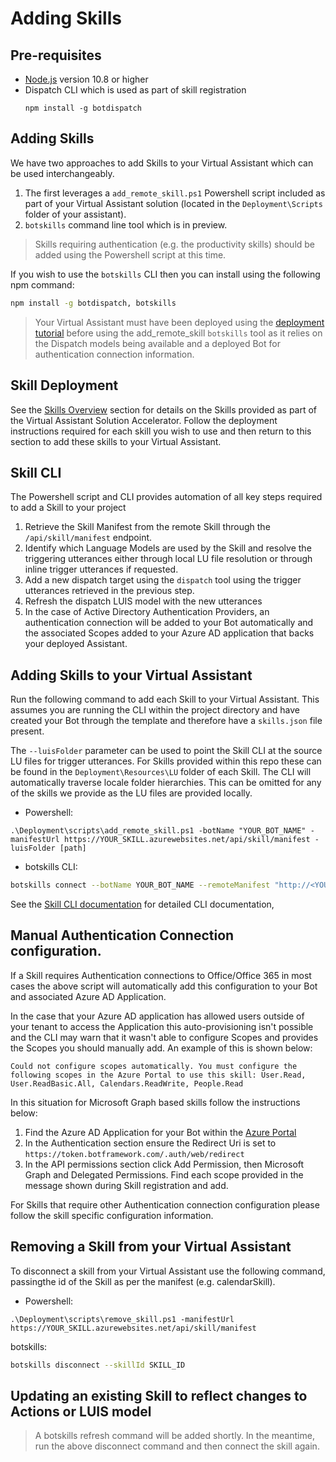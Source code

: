 # Adding Skills

## Pre-requisites
- [Node.js](https://nodejs.org/) version 10.8 or higher
- Dispatch CLI which is used as part of skill registration
    ```
    npm install -g botdispatch
    ```

## Adding Skills

We have two approaches to add Skills to your Virtual Assistant which can be used interchangeably.

1. The first leverages a `add_remote_skill.ps1` Powershell script included as part of your Virtual Assistant solution (located in the `Deployment\Scripts` folder of your assistant).
2.  `botskills` command line tool which is in preview.

> Skills requiring authentication (e.g. the productivity skills) should be added using the Powershell script at this time.

If you wish to use the `botskills` CLI then you can install using the following npm command:

```bash
npm install -g botdispatch, botskills
```

> Your Virtual Assistant must have been deployed using the [deployment tutorial](/docs/tutorials/assistantandskilldeploymentsteps.md) before using the add_remote_skill `botskills` tool as it relies on the Dispatch models being available and a deployed Bot for authentication connection information.

## Skill Deployment

See the [Skills Overview](/docs/README.md#skills) section for details on the Skills provided as part of the Virtual Assistant Solution Accelerator. Follow the deployment instructions required for each skill you wish to use and then return to this section to add these skills to your Virtual Assistant.

## Skill CLI 

The Powershell script and CLI provides automation of all key steps required to add a Skill to your project

1. Retrieve the Skill Manifest from the remote Skill through the `/api/skill/manifest` endpoint.
2. Identify which Language Models are used by the Skill and resolve the triggering utterances either through local LU file resolution or through inline trigger utterances if requested.
3. Add a new dispatch target using the `dispatch` tool using the trigger utterances retrieved in the previous step.
4. Refresh the dispatch LUIS model with the new utterances
5. In the case of Active Directory Authentication Providers, an authentication connection will be added to your Bot automatically and the associated Scopes added to your Azure AD application that backs your deployed Assistant.

## Adding Skills to your Virtual Assistant

Run the following command to add each Skill to your Virtual Assistant. This assumes you are running the CLI within the project directory and have created your Bot through the template and therefore have a `skills.json` file present.

The `--luisFolder` parameter can be used to point the Skill CLI at the source LU files for trigger utterances. For Skills provided within this repo these can be found in the `Deployment\Resources\LU` folder of each Skill. The CLI will automatically traverse locale folder hierarchies.  This can be omitted for any of the skills we provide as the LU files are provided locally.

- Powershell:
```
.\Deployment\scripts\add_remote_skill.ps1 -botName "YOUR_BOT_NAME" -manifestUrl https://YOUR_SKILL.azurewebsites.net/api/skill/manifest -luisFolder [path]
```

- botskills CLI:
```bash
botskills connect --botName YOUR_BOT_NAME --remoteManifest "http://<YOUR_SKILL_MANIFEST>.azurewebsites.net/api/skill/manifest" --luisFolder [path] --cs 
```

See the [Skill CLI documentation](/lib/typescript/botskills/docs/connect-disconnect.md) for detailed CLI documentation,

## Manual Authentication Connection configuration.

If a Skill requires Authentication connections to Office/Office 365 in most cases the above script will automatically add this configuration to your Bot and associated Azure AD Application. 

In the case that your Azure AD application has allowed users outside of your tenant to access the Application this auto-provisioning isn't possible and the CLI may warn that it wasn't able to configure Scopes and provides the Scopes you should manually add. An example of this is shown below:
```
Could not configure scopes automatically. You must configure the following scopes in the Azure Portal to use this skill: User.Read, User.ReadBasic.All, Calendars.ReadWrite, People.Read
```

In this situation for Microsoft Graph based skills follow the instructions below:

1. Find the Azure AD Application for your Bot within the [Azure Portal](https://ms.portal.azure.com/#blade/Microsoft_AAD_IAM/ActiveDirectoryMenuBlade/RegisteredAppsPreview)
2. In the Authentication section ensure the Redirect Uri is set to `https://token.botframework.com/.auth/web/redirect`
3. In the API permissions section click Add Permission, then Microsoft Graph and Delegated Permissions. Find each scope provided in the message shown during Skill registration and add.

For Skills that require other Authentication connection configuration please follow the skill specific configuration information.

## Removing a Skill from your Virtual Assistant

To disconnect a skill from your Virtual Assistant use the following command, passingthe id of the Skill as per the manifest (e.g. calendarSkill).

- Powershell:
```
.\Deployment\scripts\remove_skill.ps1 -manifestUrl https://YOUR_SKILL.azurewebsites.net/api/skill/manifest
```

botskills:
```bash
botskills disconnect --skillId SKILL_ID
```

## Updating an existing Skill to reflect changes to Actions or LUIS model

> A botskills refresh command will be added shortly. In the meantime, run the above disconnect command and then connect the skill again.





